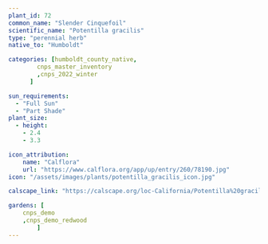 ```yaml
---
plant_id: 72
common_name: "Slender Cinquefoil"
scientific_name: "Potentilla gracilis"
type: "perennial herb"
native_to: "Humboldt"

categories: [humboldt_county_native,
        cnps_master_inventory
        ,cnps_2022_winter
      ]

sun_requirements:
  - "Full Sun"
  - "Part Shade"
plant_size:
  - height: 
    - 2.4
    - 3.3

icon_attribution: 
    name: "Calflora"
    url: "https://www.calflora.org/app/up/entry/260/78190.jpg"
icon: "/assets/images/plants/potentilla_gracilis_icon.jpg"

calscape_link: "https://calscape.org/loc-California/Potentilla%20gracilis(%20)"

gardens: [
    cnps_demo
    ,cnps_demo_redwood
        ]
---
```


